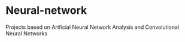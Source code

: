 # Neural-network
Projects based on Artficial Neural Network Analysis and Convolutional Neural Networks
